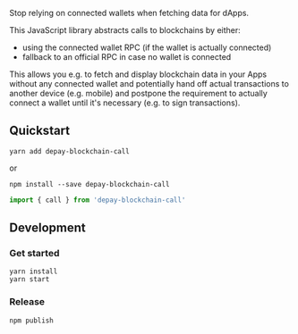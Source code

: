 Stop relying on connected wallets when fetching data for dApps.

This JavaScript library abstracts calls to blockchains by either:

- using the connected wallet RPC (if the wallet is actually connected)
- fallback to an official RPC in case no wallet is connected

This allows you e.g. to fetch and display blockchain data in your Apps without any connected wallet
and potentially hand off actual transactions to another device (e.g. mobile) and postpone the requirement to actually
connect a wallet until it's necessary (e.g. to sign transactions).

## Quickstart

```
yarn add depay-blockchain-call
```

or 

```
npm install --save depay-blockchain-call
```

```javascript
import { call } from 'depay-blockchain-call'


```



## Development

### Get started

```
yarn install
yarn start
```

### Release

```
npm publish
```
